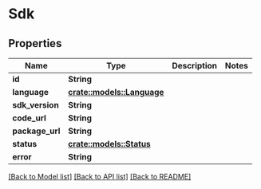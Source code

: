 # Sdk

## Properties

Name | Type | Description | Notes
------------ | ------------- | ------------- | -------------
**id** | **String** |  | 
**language** | [**crate::models::Language**](Language.md) |  | 
**sdk_version** | **String** |  | 
**code_url** | **String** |  | 
**package_url** | **String** |  | 
**status** | [**crate::models::Status**](Status.md) |  | 
**error** | **String** |  | 

[[Back to Model list]](../README.md#documentation-for-models) [[Back to API list]](../README.md#documentation-for-api-endpoints) [[Back to README]](../README.md)


